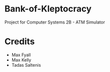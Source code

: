 # Bank-of-Kleptocracy
Project for Computer Systems 2B - ATM Simulator

# Credits
* Max Fyall
* Max Kelly
* Tadas Saltenis
